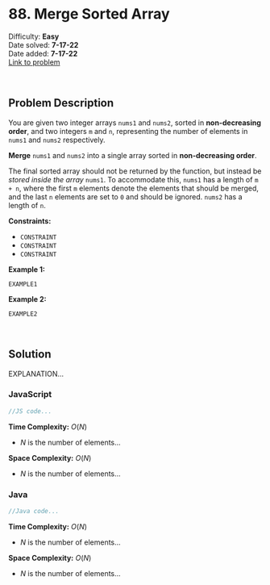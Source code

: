 # 88. Merge Sorted Array

Difficulty: **Easy**  
Date solved: **7-17-22**  
Date added: **7-17-22**  
[Link to problem](https://leetcode.com/problems/merge-sorted-array/)

<br>

## Problem Description

You are given two integer arrays `nums1` and `nums2`, sorted in **non-decreasing order**, and two integers `m` and `n`, representing the number of elements in `nums1` and `nums2` respectively.

**Merge** `nums1` and `nums2` into a single array sorted in **non-decreasing order**.

The final sorted array should not be returned by the function, but instead be *stored inside the array* `nums1`. To accommodate this, `nums1` has a length of `m + n`, where the first `m` elements denote the elements that should be merged, and the last `n` elements are set to `0` and should be ignored. `nums2` has a length of `n`.

**Constraints:**

- `CONSTRAINT`
- `CONSTRAINT`
- `CONSTRAINT`

**Example 1:**

```
EXAMPLE1
```

**Example 2:**

```
EXAMPLE2
```

<br>

## Solution

EXPLANATION...

### **JavaScript**

```js
//JS code...
```

**Time Complexity:** $O(N)$
- $N$ is the number of elements...

**Space Complexity:** $O(N)$
- $N$ is the number of elements...

### **Java**

```java
//Java code...
```

**Time Complexity:** $O(N)$
- $N$ is the number of elements...

**Space Complexity:** $O(N)$
- $N$ is the number of elements...